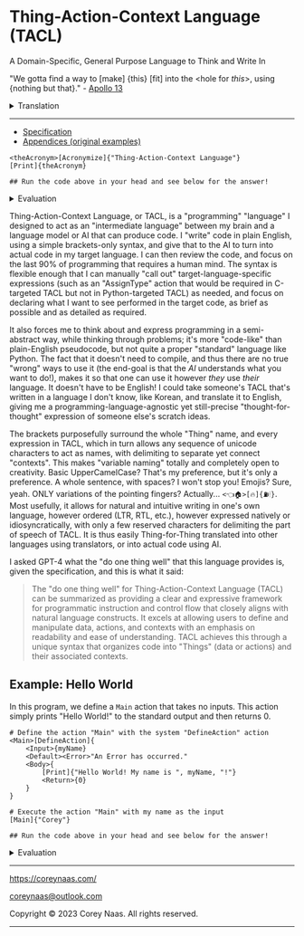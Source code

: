 # Thing-Action-Context Language (TACL)

A Domain-Specific, General Purpose Language to Think and Write In

"We gotta find a way to [make] \{this\} [fit] into the \<hole for *this*\>, using \{nothing but that\}." - [Apollo 13](https://www.youtube.com/watch?v=ry55--J4_VQ)

<details>
  <summary>Translation</summary>
```
<hole for *this*>[Make fit into](this, nothing but that)
```
</details> 

---

- [Specification](specification.md)
- [Appendices (original examples)](appendices.md)

```
<theAcronym>[Acronymize]{"Thing-Action-Context Language"}
[Print]{theAcronym}

## Run the code above in your head and see below for the answer!
```
<details>
  <summary>Evaluation</summary>

```
# As output in the command line of your brain:
# > TACL
```

</details> 

Thing-Action-Context Language, or TACL, is a "programming" "language" I designed to act as an "intermediate language" between my brain and a language model or AI that can produce code. I "write" code in plain English, using a simple brackets-only syntax, and give that to the AI to turn into actual code in my target language. I can then review the code, and focus on the last 90% of programming that requires a human mind. The syntax is flexible enough that I can manually "call out" target-language-specific expressions (such as an "AssignType" action that would be required in C-targeted TACL but not in Python-targeted TACL) as needed, and focus on declaring what I want to see performed in the target code, as brief as possible and as detailed as required.

It also forces me to think about and express programming in a semi-abstract way, while thinking through problems; it's more "code-like" than plain-English pseudocode, but not quite a proper "standard" language like Python. The fact that it doesn't need to compile, and thus there are no true "wrong" ways to use it (the end-goal is that the *AI* understands what you want to do!), makes it so that one can use it however _they_ use _their_ language. It doesn't have to be English! I could take someone's TACL that's written in a language I don't know, like Korean, and translate it to English, giving me a programming-language-agnostic yet still-precise "thought-for-thought" expression of someone else's scratch ideas.

The brackets purposefully surround the whole "Thing" name, and every expression in TACL, which in turn allows any sequence of unicode characters to act as names, with delimiting to separate yet connect "contexts". This makes "variable naming" totally and completely open to creativity. Basic UpperCamelCase? That's my preference, but it's only a preference. A whole sentence, with spaces? I won't stop you! Emojis? Sure, yeah. ONLY variations of the pointing fingers? Actually... `<👈🏠>[🔥]{⛽🕯}`. Most usefully, it allows for natural and intuitive writing in one's own language, however ordered (LTR, RTL, etc.), however expressed natively or idiosyncratically, with only a few reserved characters for delimiting the part of speech of TACL. It is thus easily Thing-for-Thing translated into other languages using translators, or into actual code using AI.

I asked GPT-4 what the "do one thing well" that this language provides is, given the specification, and this is what it said:

> The "do one thing well" for Thing-Action-Context Language (TACL) can be summarized as providing a clear and expressive framework for programmatic instruction and control flow that closely aligns with natural language constructs. It excels at allowing users to define and manipulate data, actions, and contexts with an emphasis on readability and ease of understanding. TACL achieves this through a unique syntax that organizes code into "Things" (data or actions) and their associated contexts.

## Example: Hello World

In this program, we define a `Main` action that takes no inputs. This action simply prints "Hello World!" to the standard output and then returns 0.

```TACL
# Define the action "Main" with the system "DefineAction" action
<Main>[DefineAction]{
	<Input>{myName}
	<Default><Error>"An Error has occurred."
	<Body>{
		[Print]{"Hello World! My name is ", myName, "!"}
		<Return>{0}
	}
}

# Execute the action "Main" with my name as the input
[Main]{"Corey"}

## Run the code above in your head and see below for the answer!
```

<details>
  <summary>Evaluation</summary>

```
# As output in the command line of your brain:
# > Hello World! My Name is Corey!
```

</details> 

---

https://coreynaas.com/

coreynaas@outlook.com

Copyright © 2023 Corey Naas. All rights reserved.

---